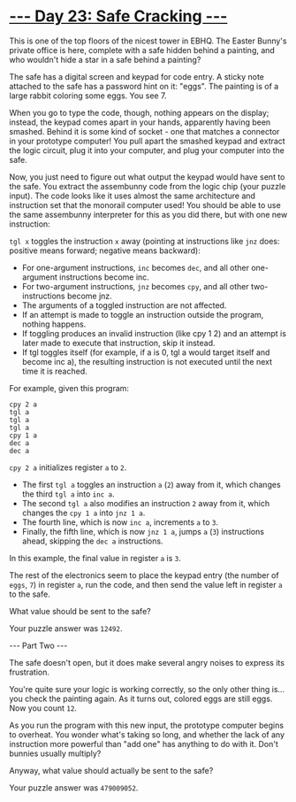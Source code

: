 # [--- Day 23: Safe Cracking ---](http://adventofcode.com/2016/day/23)

This is one of the top floors of the nicest tower in EBHQ. The Easter Bunny's private office is here, complete with a safe hidden behind a painting, and who wouldn't hide a star in a safe behind a painting?

The safe has a digital screen and keypad for code entry. A sticky note attached to the safe has a password hint on it: "eggs". The painting is of a large rabbit coloring some eggs. You see 7.

When you go to type the code, though, nothing appears on the display; instead, the keypad comes apart in your hands, apparently having been smashed. Behind it is some kind of socket - one that matches a connector in your prototype computer! You pull apart the smashed keypad and extract the logic circuit, plug it into your computer, and plug your computer into the safe.

Now, you just need to figure out what output the keypad would have sent to the safe. You extract the assembunny code from the logic chip (your puzzle input).
The code looks like it uses almost the same architecture and instruction set that the monorail computer used! You should be able to use the same assembunny interpreter for this as you did there, but with one new instruction:

``tgl x`` toggles the instruction ``x`` away (pointing at instructions like ``jnz`` does: positive means forward; negative means backward):

- For one-argument instructions, ``inc`` becomes ``dec``, and all other one-argument instructions become inc.
- For two-argument instructions, ``jnz`` becomes ``cpy``, and all other two-instructions become jnz.
- The arguments of a toggled instruction are not affected.
- If an attempt is made to toggle an instruction outside the program, nothing happens.
- If toggling produces an invalid instruction (like cpy 1 2) and an attempt is later made to execute that instruction, skip it instead.
- If tgl toggles itself (for example, if a is 0, tgl a would target itself and become inc a), the resulting instruction is not executed until the next time it is reached.  

For example, given this program:

``cpy 2 a``  
``tgl a``  
``tgl a``  
``tgl a``  
``cpy 1 a``  
``dec a``  
``dec a``  

``cpy 2 a`` initializes register ``a`` to ``2``.
- The first ``tgl a`` toggles an instruction ``a`` (``2``) away from it, which changes the third ``tgl a`` into ``inc a``.
- The second ``tgl a`` also modifies an instruction ``2`` away from it, which changes the ``cpy 1 a`` into ``jnz 1 a``.
- The fourth line, which is now ``inc a``, increments ``a`` to ``3``.
- Finally, the fifth line, which is now ``jnz 1 a``, jumps ``a`` (``3``) instructions ahead, skipping the ``dec a`` instructions.  

In this example, the final value in register ``a`` is ``3``.

The rest of the electronics seem to place the keypad entry (the number of ``eggs``, ``7``) in register ``a``, run the code, and then send the value left in register ``a`` to the safe.

What value should be sent to the safe?

Your puzzle answer was ``12492``.

--- Part Two ---

The safe doesn't open, but it does make several angry noises to express its frustration.

You're quite sure your logic is working correctly, so the only other thing is... you check the painting again. As it turns out, colored eggs are still eggs. Now you count ``12``.

As you run the program with this new input, the prototype computer begins to overheat. You wonder what's taking so long, and whether the lack of any instruction more powerful than "add one" has anything to do with it. Don't bunnies usually multiply?

Anyway, what value should actually be sent to the safe?

Your puzzle answer was ``479009052``.
